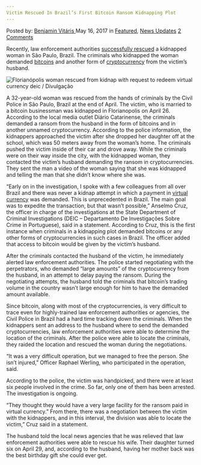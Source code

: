 ```yaml
---
Victim Rescued In Brazil’s First Bitcoin Ransom Kidnapping Plot
---
```

<article class="post-listing post-19900 post type-post status-publish format-standard has-post-thumbnail hentry  tag-bitcoin tag-brazils tag-kidnapping tag-plot tag-ransom tag-rescued tag-victim">
    <div class="post-inner">
        <span>Posted by: <a href="https://www.deepdotweb.com/author/benjaminvi/" title="">Benjamin Vitáris </a></span>
    <span>May 16, 2017</span>
    <span>in <a href="https://www.deepdotweb.com/category/deepdot-news/" rel="category tag">Featured</a>, <a href="https://www.deepdotweb.com/category/news-updates/" rel="category tag">News Updates</a></span>
    <span><a href="https://www.deepdotweb.com/2017/05/16/victim-rescued-brazils-first-bitcoin-ransom-kidnapping-plot/#comments">2 Comments</a></span>
    </p>
    <div class="clear"></div>
    <div class="entry">
    <p>Recently, law enforcement authorities <a href="https://www.cryptocoinsnews.com/victim-of-brazilian-bitcoin-ransom-kidnapping-rescued/">successfully rescued</a> a kidnapped woman in São Paulo, Brazil. The criminals who kidnapped the woman demanded <a href="https://www.deepdotweb.com/2017/05/02/minimize-bitcoin-transaction-confirmation-delays-via-adjusting-miners-fees/">bitcoins</a> and another form of <a href="https://www.deepdotweb.com/tag/cryptocurrency/">cryptocurrency</a> from the victim’s husband.</p>
    <p><img class="wp-image-19907 aligncenter" src="/imgs/2017/05/florianopolis-woman-rescued-from-kidnap-with-reque.jpeg" alt="Florianópolis woman rescued from kidnap with request to redeem virtual currency deic / Divulgação" srcset="/imgs/2017/05/florianopolis-woman-rescued-from-kidnap-with-reque.jpeg 660w, /imgs/2017/05/florianopolis-woman-rescued-from-kidnap-with-reque-300x200.jpeg 300w" sizes="(max-width: 660px) 100vw, 660px" /></p>
    <p>A 32-year-old woman was rescued from the hands of criminals by the Civil Police in São Paulo, Brazil at the end of April. The victim, who is married to a bitcoin businessman was kidnapped in Florianopolis on April 26. According to the local media outlet Diário Catarinense, the criminals demanded a ransom from the husband in the form of bitcoins and in another unnamed cryptocurrency. According to the police information, the kidnappers approached the victim after she dropped her daughter off at the school, which was 50 meters away from the woman’s home. The criminals pushed the victim inside of their car and drove away. While the criminals were on their way inside the city, with the kidnapped woman, they contacted the victim’s husband demanding the ransom in cryptocurrencies. They sent the man a video of the woman saying that she was kidnapped and telling the man that she didn’t know where she was.</p>
    <p><a id="post-19900-_gjdgxs"></a> “Early on in the investigation, I spoke with a few colleagues from all over Brazil and there was never a kidnap attempt in which a payment in <a href="https://www.deepdotweb.com/2017/01/15/patent-system-exchanging-value-across-various-cryptocurrency-blockchains/">virtual currency</a> was demanded. This is unprecedented in Brazil. The main goal was to expedite the transaction, but that wasn’t possible,” Anselmo Cruz, the officer in charge of the investigations at the State Department of Criminal Investigations (DEIC &#8211; Departamento De Investigações Sobre Crime in Portuguese), said in a statement. According to Cruz, this is the first instance when criminals in a kidnapping plot demanded bitcoins or any other forms of cryptocurrencies in such cases in Brazil. The officer added that access to bitcoin would be given by the victim’s husband.</p>
    <p>After the criminals contacted the husband of the victim, he immediately alerted law enforcement authorities. The police started negotiating with the perpetrators, who demanded “large amounts” of the cryptocurrency from the husband, in an attempt to delay paying the ransom. During the negotiating attempts, the husband told the criminals that bitcoin’s trading volume in the country wasn’t large enough for him to have the demanded amount available.</p>
    <p>Since bitcoin, along with most of the cryptocurrencies, is very difficult to trace even for highly-trained law enforcement authorities or agencies, the Civil Police in Brazil had a hard time tracking down the criminals. When the kidnappers sent an address to the husband where to send the demanded cryptocurrencies, law enforcement authorities were able to determine the location of the criminals. After the police were able to locate the criminals, they raided the location and rescued the woman during the negotiations.</p>
    <p>“It was a very difficult operation, but we managed to free the person. She isn’t injured,” Officer Raphael Werling, who participated in the operation, said.</p>
    <p>According to the police, the victim was handpicked, and there were at least six people involved in the crime. So far, only one of them has been arrested. The investigation is ongoing.</p>
    <p>&#8220;They thought they would have a very large facility for the ransom paid in virtual currency.&#8221; From there, there was a negotiation between the victim with the kidnappers, and in this interval, the division was able to locate the victim,” Cruz said in a statement.</p>
    <p>The husband told the local news agencies that he was relieved that law enforcement authorities were able to rescue his wife. Their daughter turned six on April 29, and, according to the husband, having her mother back was the best birthday gift she could ever get.</p>
    </div>
    <span style="display:none"><a href="https://www.deepdotweb.com/tag/bitcoin/" rel="tag">bitcoin</a> <a href="https://www.deepdotweb.com/tag/brazils/" rel="tag">brazils</a> <a href="https://www.deepdotweb.com/tag/kidnapping/" rel="tag">kidnapping</a> <a href="https://www.deepdotweb.com/tag/plot/" rel="tag">plot</a> <a href="https://www.deepdotweb.com/tag/ransom/" rel="tag">ransom</a> <a href="https://www.deepdotweb.com/tag/rescued/" rel="tag">rescued</a> <a href="https://www.deepdotweb.com/tag/victim/" rel="tag">victim</a></span> <span style="display:none" class="updated">2017-05-16</span>
    <div style="display:none" class="vcard author" itemprop="author" itemscope itemtype="http://schema.org/Person"><strong class="fn" itemprop="name"><a href="https://www.deepdotweb.com/author/benjaminvi/" title="Posts by Benjamin Vitáris" rel="author">Benjamin Vitáris</a></strong></div>
    </div>
</article>

